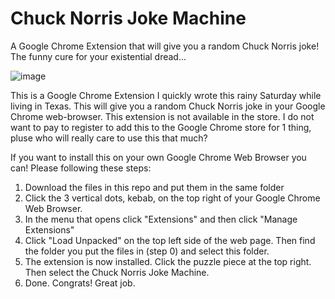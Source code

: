 # Chuck Norris Joke Machine

A Google Chrome Extension that will give you a random Chuck Norris joke! The funny cure for your existential dread...

![image](https://github.com/avoidreality/Chuck_Norris_Jokes_Chrome/assets/40212334/d66ecb52-11aa-411b-a533-d8b696d53150)

This is a Google Chrome Extension I quickly wrote this rainy Saturday while living in Texas. This will give you a random Chuck Norris joke in your Google Chrome web-browser. This extension is not available in the store. I do not want to pay to register to add this to the Google Chrome store for 1 thing, pluse who will really care to use this that much? 

If you want to install this on your own Google Chrome Web Browser you can! Please following these steps: 
  1. Download the files in this repo and put them in the same folder
  1. Click the 3 vertical dots, kebab, on the top right of your Google Chrome Web Browser. 
  2. In the menu that opens click "Extensions" and then click "Manage Extensions"
  3. Click "Load Unpacked" on the top left side of the web page. Then find the folder you put the files in (step 0) and select this folder.
  4. The extension is now installed. Click the puzzle piece at the top right. Then select the Chuck Norris Joke Machine. 
  5. Done. Congrats! Great job. 


